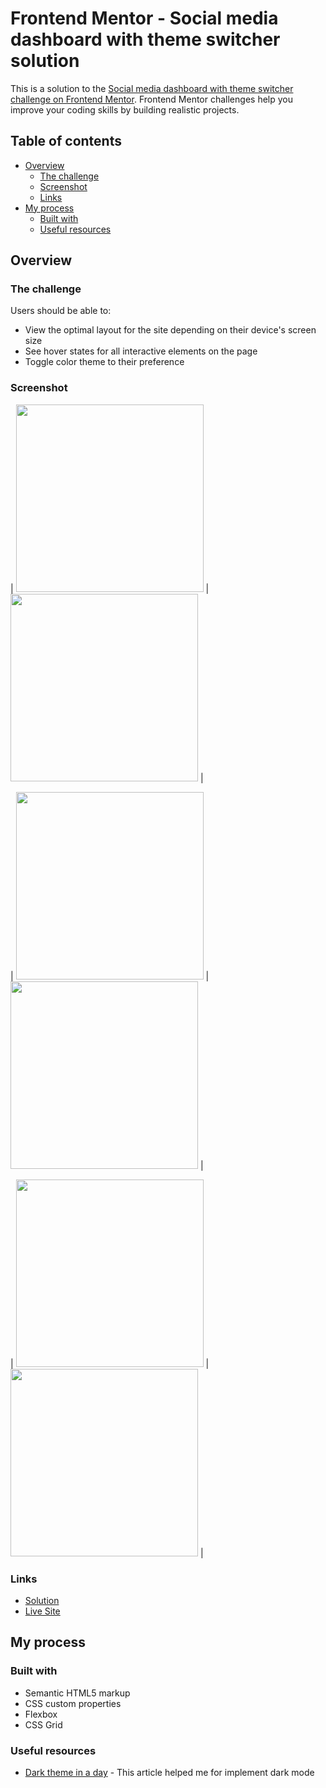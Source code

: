 # Frontend Mentor - Social media dashboard with theme switcher solution

This is a solution to the [Social media dashboard with theme switcher challenge on Frontend Mentor](https://www.frontendmentor.io/challenges/social-media-dashboard-with-theme-switcher-6oY8ozp_H). Frontend Mentor challenges help you improve your coding skills by building realistic projects.

## Table of contents

-   [Overview](#overview)
    -   [The challenge](#the-challenge)
    -   [Screenshot](#screenshot)
    -   [Links](#links)
-   [My process](#my-process)
    -   [Built with](#built-with)
    -   [Useful resources](#useful-resources)

## Overview

### The challenge

Users should be able to:

-   View the optimal layout for the site depending on their device's screen size
-   See hover states for all interactive elements on the page
-   Toggle color theme to their preference

### Screenshot

| <img src="./screenshots/mobile.png" width="300"> | <img src="./screenshots/mobile-dark.png" width="300"> |

| <img src="./screenshots/tablet.png" width="300"> | <img src="./screenshots/tablet-dark.png" width="300"> |

| <img src="./screenshots/desktop.png" width="300"> | <img src="./screenshots/desktop-dark.png" width="300"> |

### Links

-   [Solution](https://github.com/KavrinDEV/social-media-dashboard-with-theme-switcher)
-   [Live Site](https://kavrindev.github.io/social-media-dashboard-with-theme-switcher/)

## My process

### Built with

-   Semantic HTML5 markup
-   CSS custom properties
-   Flexbox
-   CSS Grid

### Useful resources

-   [Dark theme in a day](https://mwichary.medium.com/dark-theme-in-a-day-3518dde2955a) - This article helped me for implement dark mode
